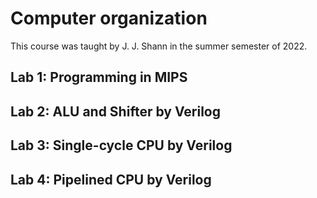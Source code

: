# Computer organization
This course was taught by J. J. Shann in the summer semester of 2022.

## Lab 1: Programming in MIPS

## Lab 2: ALU and Shifter by Verilog

## Lab 3: Single-cycle CPU by Verilog

## Lab 4: Pipelined CPU by Verilog
